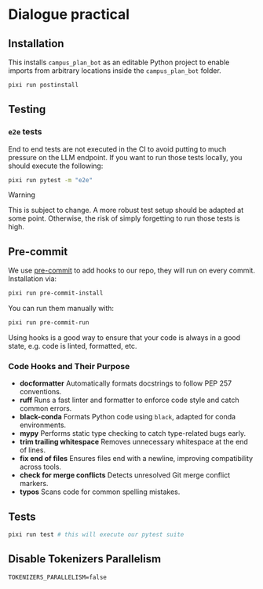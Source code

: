 # Dialogue practical

## Installation

This installs `campus_plan_bot` as an editable Python project to enable imports from arbitrary locations inside the `campus_plan_bot` folder.

```bash
pixi run postinstall
```

## Testing

### `e2e` tests

End to end tests are not executed in the CI to avoid putting to much pressure on the LLM endpoint.
If you want to run those tests locally, you should execute the following:

```bash
pixi run pytest -m "e2e"
```

> [!WARNING]
> This is subject to change. A more robust test setup should be adapted at some point.
> Otherwise, the risk of simply forgetting to run those tests is high.

## Pre-commit

We use [pre-commit](https://pre-commit.com/) to add hooks to our repo, they will run on every commit. Installation via:

```bash
pixi run pre-commit-install
```

You can run them manually with:

```bash
pixi run pre-commit-run
```

Using hooks is a good way to ensure that your code is always in a good state, e.g. code is linted, formatted, etc.

### Code Hooks and Their Purpose

- **docformatter**
  Automatically formats docstrings to follow PEP 257 conventions.
- **ruff**
  Runs a fast linter and formatter to enforce code style and catch common errors.
- **black-conda**
  Formats Python code using `black`, adapted for conda environments.
- **mypy**
  Performs static type checking to catch type-related bugs early.
- **trim trailing whitespace**
  Removes unnecessary whitespace at the end of lines.
- **fix end of files**
  Ensures files end with a newline, improving compatibility across tools.
- **check for merge conflicts**
  Detects unresolved Git merge conflict markers.
- **typos**
  Scans code for common spelling mistakes.

## Tests

```bash
pixi run test # this will execute our pytest suite
```


## Disable Tokenizers Parallelism

```
TOKENIZERS_PARALLELISM=false
```

